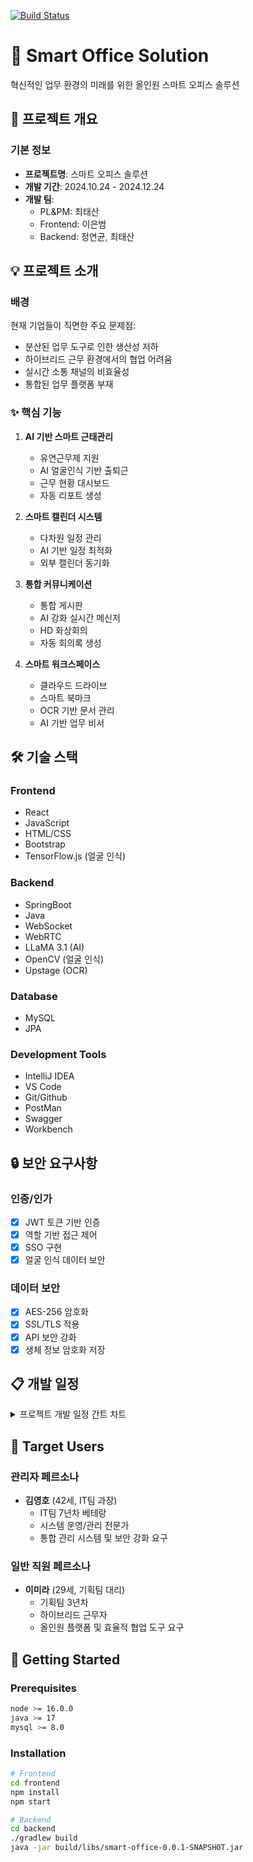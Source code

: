 [![Build Status](http://211.188.62.189:8080/buildStatus/icon?job=SmartOffice&style=flat-square&subject=CI/CD)](http://211.188.62.189:8080/job/SmartOffice)

# 🚀 Smart Office Solution

혁신적인 업무 환경의 미래를 위한 올인원 스마트 오피스 솔루션

## 📑 프로젝트 개요

### 기본 정보
- **프로젝트명**: 스마트 오피스 솔루션
- **개발 기간**: 2024.10.24 - 2024.12.24
- **개발 팀**:
    - PL&PM: 최태산
    - Frontend: 이은범
    - Backend: 정연균, 최태산


## 💡 프로젝트 소개

### 배경
현재 기업들이 직면한 주요 문제점:
- 분산된 업무 도구로 인한 생산성 저하
- 하이브리드 근무 환경에서의 협업 어려움
- 실시간 소통 채널의 비효율성
- 통합된 업무 플랫폼 부재

### ✨ 핵심 기능

1. **AI 기반 스마트 근태관리**
    - 유연근무제 지원
    - AI 얼굴인식 기반 출퇴근
    - 근무 현황 대시보드
    - 자동 리포트 생성

2. **스마트 캘린더 시스템**
    - 다차원 일정 관리
    - AI 기반 일정 최적화
    - 외부 캘린더 동기화

3. **통합 커뮤니케이션**
    - 통합 게시판
    - AI 강화 실시간 메신저
    - HD 화상회의
    - 자동 회의록 생성

4. **스마트 워크스페이스**
    - 클라우드 드라이브
    - 스마트 북마크
    - OCR 기반 문서 관리
    - AI 기반 업무 비서

## 🛠 기술 스택

### Frontend
- React
- JavaScript
- HTML/CSS
- Bootstrap
- TensorFlow.js (얼굴 인식)

### Backend
- SpringBoot
- Java
- WebSocket
- WebRTC
- LLaMA 3.1 (AI)
- OpenCV (얼굴 인식)
- Upstage (OCR)

### Database
- MySQL
- JPA

### Development Tools
- IntelliJ IDEA
- VS Code
- Git/Github
- PostMan
- Swagger
- Workbench

## 🔒 보안 요구사항

### 인증/인가
- [x] JWT 토큰 기반 인증
- [x] 역할 기반 접근 제어
- [x] SSO 구현
- [x] 얼굴 인식 데이터 보안

### 데이터 보안
- [x] AES-256 암호화
- [x] SSL/TLS 적용
- [x] API 보안 강화
- [x] 생체 정보 암호화 저장

## 📋 개발 일정

<details>
<summary>프로젝트 개발 일정 간트 차트</summary>
    
```mermaid
gantt
    title 스마트 오피스 솔루션 개발 마스터 일정
    dateFormat YYYY-MM-DD
    axisFormat %m-%d
    excludes weekends

    section 프로젝트 초기화
    프로젝트 킥오프: milestone, start, 2024-10-22, 1d
    요구사항 분석: done, req, 2024-10-22, 4d
    아키텍처 설계: done, arch, after req, 3d
    개발 환경 구축: done, env, after arch, 3d

    section 인프라 구축
    컨테이너화 준비: done, docker, 2024-11-04, 4d
    CI/CD 파이프라인: done, cicd, after docker, 3d
    클라우드 인프라 설정: done, cloud, after cicd, 3d

    section AI 기능 개발
    얼굴 인식 모델: done, face, 2024-11-11, 5d
    OCR 기능 개발: done, ocr, after face, 4d
    AI 챗봇 통합: done, chatbot, after ocr, 5d

    section 웹 애플리케이션
    프론트엔드 개발: done, frontend, 2024-11-25, 5d
    백엔드 개발: done, backend, 2024-11-25, 5d
    WebRTC 통합: done, webrtc, after frontend, 4d
    실시간 채팅 구현: done, chat, after webrtc, 3d

    section 데이터베이스 및 로깅
    Redis 데이터베이스: done, redis, 2024-12-09, 3d
    ELK 스택 구축: done, elk, after redis, 3d
    시스템 모니터링 설정: done, monitor, after elk, 2d

    section 부가 기능
    게시판 시스템: done, board, 2024-12-12, 3d
    파일 관리 시스템: done, filemanage, after board, 2d
    지도 서비스 연동: done, maps, after filemanage, 2d

    section 최종 단계
    통합 테스트: crit, integration, 2024-12-16, 3d
    성능 최적화: crit, optimization, 2024-12-16, 5d
    최종 배포: milestone, deploy, after optimization, 1d
```
</details>

## 👥 Target Users

### 관리자 페르소나
- **김영호** (42세, IT팀 과장)
    - IT팀 7년차 베테랑
    - 시스템 운영/관리 전문가
    - 통합 관리 시스템 및 보안 강화 요구

### 일반 직원 페르소나
- **이미라** (29세, 기획팀 대리)
    - 기획팀 3년차
    - 하이브리드 근무자
    - 올인원 플랫폼 및 효율적 협업 도구 요구

## 🚀 Getting Started

### Prerequisites
```bash
node >= 16.0.0
java >= 17
mysql >= 8.0
```

### Installation
```bash
# Frontend
cd frontend
npm install
npm start

# Backend
cd backend
./gradlew build
java -jar build/libs/smart-office-0.0.1-SNAPSHOT.jar
```
